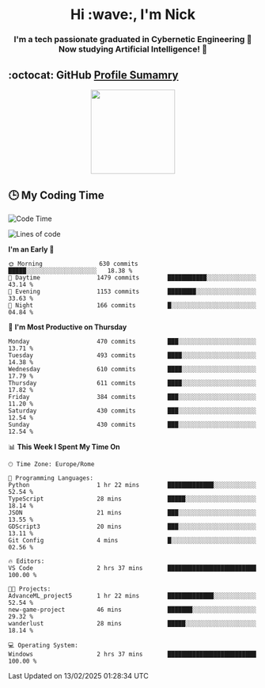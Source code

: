 <h1 align="center">Hi :wave:, I'm Nick</h1>

<h3 align="center">I'm a tech passionate graduated in Cybernetic Engineering 🤖<br>
Now studying Artificial Intelligence! 🧠</h3>


## :octocat: GitHub <a href="https://github.com/vn7n24fzkq/github-profile-summary-cards">Profile Sumamry</a>

<p align="center">
   <img style="height:170px;display:inline-block"  src="http://github-profile-summary-cards.vercel.app/api/cards/profile-details?username=CodeClimberNT&theme=github_dark" />
<!--    <img style="height:170px;display:inline-block"  src="http://github-profile-summary-cards.vercel.app/api/cards/repos-per-language?username=CodeClimberNT&theme=github_dark&exclude=" /> -->
</p>

 ## :clock3: My Coding Time 
 
<!--START_SECTION:waka-->
![Code Time](http://img.shields.io/badge/Code%20Time-450%20hrs%2052%20mins-blue)

![Lines of code](https://img.shields.io/badge/From%20Hello%20World%20I%27ve%20Written-4.3%20million%20lines%20of%20code-blue)

**I'm an Early 🐤** 

```text
🌞 Morning                630 commits         █████░░░░░░░░░░░░░░░░░░░░   18.38 % 
🌆 Daytime                1479 commits        ███████████░░░░░░░░░░░░░░   43.14 % 
🌃 Evening                1153 commits        ████████░░░░░░░░░░░░░░░░░   33.63 % 
🌙 Night                  166 commits         █░░░░░░░░░░░░░░░░░░░░░░░░   04.84 % 
```
📅 **I'm Most Productive on Thursday** 

```text
Monday                   470 commits         ███░░░░░░░░░░░░░░░░░░░░░░   13.71 % 
Tuesday                  493 commits         ████░░░░░░░░░░░░░░░░░░░░░   14.38 % 
Wednesday                610 commits         ████░░░░░░░░░░░░░░░░░░░░░   17.79 % 
Thursday                 611 commits         ████░░░░░░░░░░░░░░░░░░░░░   17.82 % 
Friday                   384 commits         ███░░░░░░░░░░░░░░░░░░░░░░   11.20 % 
Saturday                 430 commits         ███░░░░░░░░░░░░░░░░░░░░░░   12.54 % 
Sunday                   430 commits         ███░░░░░░░░░░░░░░░░░░░░░░   12.54 % 
```


📊 **This Week I Spent My Time On** 

```text
🕑︎ Time Zone: Europe/Rome

💬 Programming Languages: 
Python                   1 hr 22 mins        █████████████░░░░░░░░░░░░   52.54 % 
TypeScript               28 mins             █████░░░░░░░░░░░░░░░░░░░░   18.14 % 
JSON                     21 mins             ███░░░░░░░░░░░░░░░░░░░░░░   13.55 % 
GDScript3                20 mins             ███░░░░░░░░░░░░░░░░░░░░░░   13.11 % 
Git Config               4 mins              █░░░░░░░░░░░░░░░░░░░░░░░░   02.56 % 

🔥 Editors: 
VS Code                  2 hrs 37 mins       █████████████████████████   100.00 % 

🐱‍💻 Projects: 
AdvanceML_project5       1 hr 22 mins        █████████████░░░░░░░░░░░░   52.54 % 
new-game-project         46 mins             ███████░░░░░░░░░░░░░░░░░░   29.32 % 
wanderlust               28 mins             █████░░░░░░░░░░░░░░░░░░░░   18.14 % 

💻 Operating System: 
Windows                  2 hrs 37 mins       █████████████████████████   100.00 % 
```


 Last Updated on 13/02/2025 01:28:34 UTC
<!--END_SECTION:waka-->

